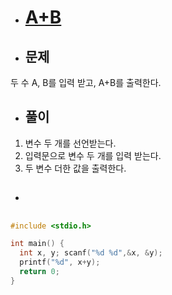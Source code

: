 * # [A+B](https://www.acmicpc.net/problem/1000)

* ## 문제
두 수 A, B를 입력 받고, A+B를 출력한다.

* ## 풀이
1. 변수 두 개를 선언받는다.
2. 입력문으로 변수 두 개를 입력 받는다.
3. 두 변수 더한 값을 출력한다.

* ## 
```c
#include <stdio.h>

int main() {
  int x, y; scanf("%d %d",&x, &y);
  printf("%d", x+y);
  return 0;
}
```
